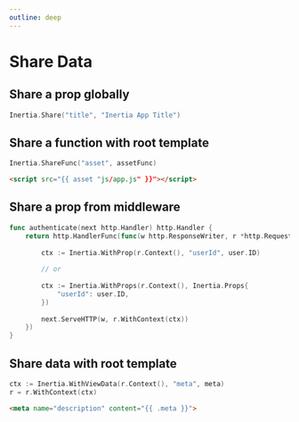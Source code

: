 ```yaml
---
outline: deep
---
```


# Share Data

## Share a prop globally

```go
Inertia.Share("title", "Inertia App Title")
```

## Share a function with root template

```go
Inertia.ShareFunc("asset", assetFunc)
```

```html
<script src="{{ asset "js/app.js" }}"></script>
```

## Share a prop from middleware

```go
func authenticate(next http.Handler) http.Handler {
    return http.HandlerFunc(func(w http.ResponseWriter, r *http.Request) {
    
        ctx := Inertia.WithProp(r.Context(), "userId", user.ID)
        
        // or
        
        ctx := Inertia.WithProps(r.Context(), Inertia.Props{
            "userId": user.ID,
        })
        
        next.ServeHTTP(w, r.WithContext(ctx))
    })
}
```

## Share data with root template

```go
ctx := Inertia.WithViewData(r.Context(), "meta", meta)
r = r.WithContext(ctx)
```

```html
<meta name="description" content="{{ .meta }}">
```

